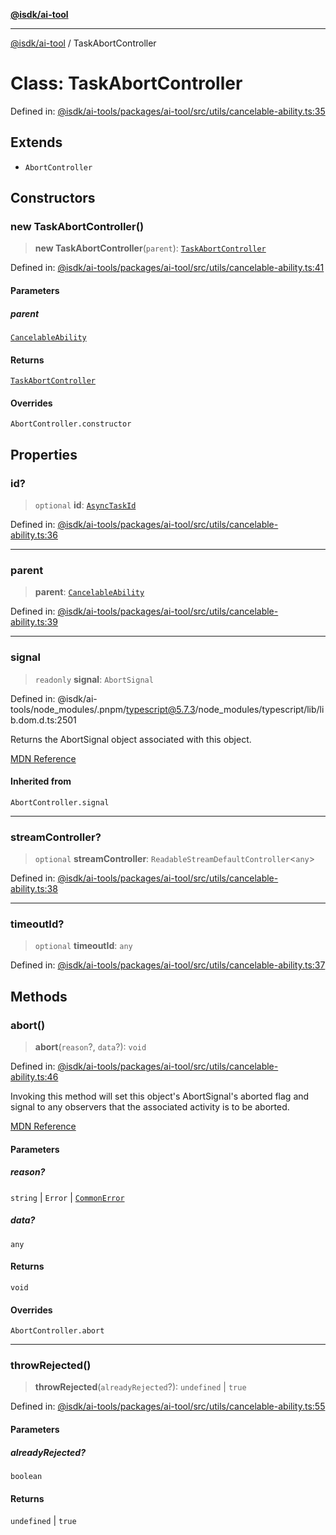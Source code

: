 [**@isdk/ai-tool**](../README.md)

***

[@isdk/ai-tool](../globals.md) / TaskAbortController

# Class: TaskAbortController

Defined in: [@isdk/ai-tools/packages/ai-tool/src/utils/cancelable-ability.ts:35](https://github.com/isdk/ai-tool.js/blob/4ebf370aaec9c78535cb40ffc19656d7bddcb145/src/utils/cancelable-ability.ts#L35)

## Extends

- `AbortController`

## Constructors

### new TaskAbortController()

> **new TaskAbortController**(`parent`): [`TaskAbortController`](TaskAbortController.md)

Defined in: [@isdk/ai-tools/packages/ai-tool/src/utils/cancelable-ability.ts:41](https://github.com/isdk/ai-tool.js/blob/4ebf370aaec9c78535cb40ffc19656d7bddcb145/src/utils/cancelable-ability.ts#L41)

#### Parameters

##### parent

[`CancelableAbility`](CancelableAbility.md)

#### Returns

[`TaskAbortController`](TaskAbortController.md)

#### Overrides

`AbortController.constructor`

## Properties

### id?

> `optional` **id**: [`AsyncTaskId`](../type-aliases/AsyncTaskId.md)

Defined in: [@isdk/ai-tools/packages/ai-tool/src/utils/cancelable-ability.ts:36](https://github.com/isdk/ai-tool.js/blob/4ebf370aaec9c78535cb40ffc19656d7bddcb145/src/utils/cancelable-ability.ts#L36)

***

### parent

> **parent**: [`CancelableAbility`](CancelableAbility.md)

Defined in: [@isdk/ai-tools/packages/ai-tool/src/utils/cancelable-ability.ts:39](https://github.com/isdk/ai-tool.js/blob/4ebf370aaec9c78535cb40ffc19656d7bddcb145/src/utils/cancelable-ability.ts#L39)

***

### signal

> `readonly` **signal**: `AbortSignal`

Defined in: @isdk/ai-tools/node\_modules/.pnpm/typescript@5.7.3/node\_modules/typescript/lib/lib.dom.d.ts:2501

Returns the AbortSignal object associated with this object.

[MDN Reference](https://developer.mozilla.org/docs/Web/API/AbortController/signal)

#### Inherited from

`AbortController.signal`

***

### streamController?

> `optional` **streamController**: `ReadableStreamDefaultController`\<`any`\>

Defined in: [@isdk/ai-tools/packages/ai-tool/src/utils/cancelable-ability.ts:38](https://github.com/isdk/ai-tool.js/blob/4ebf370aaec9c78535cb40ffc19656d7bddcb145/src/utils/cancelable-ability.ts#L38)

***

### timeoutId?

> `optional` **timeoutId**: `any`

Defined in: [@isdk/ai-tools/packages/ai-tool/src/utils/cancelable-ability.ts:37](https://github.com/isdk/ai-tool.js/blob/4ebf370aaec9c78535cb40ffc19656d7bddcb145/src/utils/cancelable-ability.ts#L37)

## Methods

### abort()

> **abort**(`reason`?, `data`?): `void`

Defined in: [@isdk/ai-tools/packages/ai-tool/src/utils/cancelable-ability.ts:46](https://github.com/isdk/ai-tool.js/blob/4ebf370aaec9c78535cb40ffc19656d7bddcb145/src/utils/cancelable-ability.ts#L46)

Invoking this method will set this object's AbortSignal's aborted flag and signal to any observers that the associated activity is to be aborted.

[MDN Reference](https://developer.mozilla.org/docs/Web/API/AbortController/abort)

#### Parameters

##### reason?

`string` | `Error` | [`CommonError`](CommonError.md)

##### data?

`any`

#### Returns

`void`

#### Overrides

`AbortController.abort`

***

### throwRejected()

> **throwRejected**(`alreadyRejected`?): `undefined` \| `true`

Defined in: [@isdk/ai-tools/packages/ai-tool/src/utils/cancelable-ability.ts:55](https://github.com/isdk/ai-tool.js/blob/4ebf370aaec9c78535cb40ffc19656d7bddcb145/src/utils/cancelable-ability.ts#L55)

#### Parameters

##### alreadyRejected?

`boolean`

#### Returns

`undefined` \| `true`
